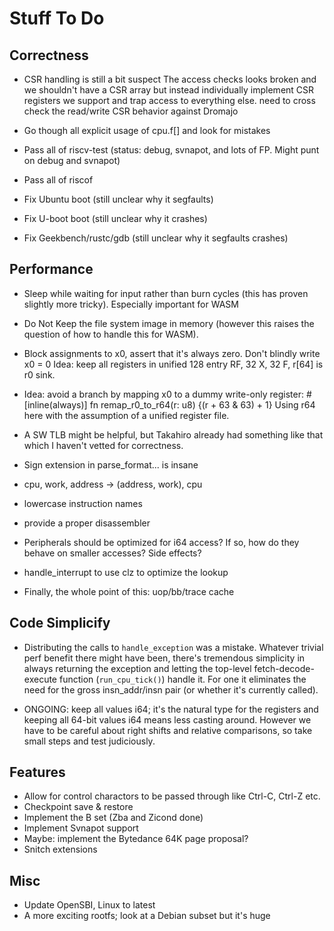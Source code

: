 # Stuff To Do

## Correctness

- CSR handling is still a bit suspect
  The access checks looks broken and we shouldn't have a CSR array but instead
  individually implement CSR registers we support and trap access to everything else.
  need to cross check the read/write CSR behavior against Dromajo

- Go though all explicit usage of cpu.f[] and look for mistakes

- Pass all of riscv-test (status: debug, svnapot, and lots of FP.
  Might punt on debug and svnapot)

- Pass all of riscof
- Fix Ubuntu boot (still unclear why it segfaults)
- Fix U-boot boot (still unclear why it crashes)
- Fix Geekbench/rustc/gdb (still unclear why it segfaults crashes)

## Performance

- Sleep while waiting for input rather than burn cycles (this
  has proven slightly more tricky).  Especially important for WASM

- Do Not Keep the file system image in memory (however this raises the
  question of how to handle this for WASM).

- Block assignments to x0, assert that it's always zero.  Don't blindly write x0 = 0
  Idea: keep all registers in unified 128 entry RF, 32 X, 32 F, r[64] is r0 sink.
- Idea: avoid a branch by mapping x0 to a dummy write-only register:
       #[inline(always)]
       fn remap_r0_to_r64(r: u8) {(r + 63 & 63) + 1}
  Using r64 here with the assumption of a unified register file.

- A SW TLB might be helpful, but Takahiro already had something like
  that which I haven't vetted for correctness.

- Sign extension in parse_format... is insane
- cpu, work, address -> (address, work), cpu
- lowercase instruction names
- provide a proper disassembler
- Peripherals should be optimized for i64 access?  If so, how do they
  behave on smaller accesses?  Side effects?
- handle_interrupt to use clz to optimize the lookup

- Finally, the whole point of this: uop/bb/trace cache


## Code Simplicify

- Distributing the calls to `handle_exception` was a mistake.  Whatever
  trivial perf benefit there might have been, there's tremendous simplicity
  in always returning the exception and letting the top-level fetch-decode- execute function (`run_cpu_tick()`) handle it.  For one it eliminates the need
  for the gross insn_addr/insn pair (or whether it's currently called).


- ONGOING: keep all values i64; it's the natural type for the
  registers and keeping all 64-bit values i64 means less casting
  around.  However we have to be careful about right shifts and
  relative comparisons, so take small steps and test judiciously.

## Features

- Allow for control charactors to be passed through like Ctrl-C, Ctrl-Z etc.
- Checkpoint save & restore
- Implement the B set (Zba and Zicond done)
- Implement Svnapot support
- Maybe: implement the Bytedance 64K page proposal?
- Snitch extensions

## Misc

- Update OpenSBI, Linux to latest
- A more exciting rootfs; look at a Debian subset but it's huge
